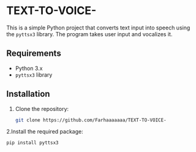 # TEXT-TO-VOICE-

This is a simple Python project that converts text input into speech using the `pyttsx3` library. The program takes user input and vocalizes it.

## Requirements

- Python 3.x
- `pyttsx3` library

## Installation

1. Clone the repository:
   ```bash
   git clone https://github.com/Farhaaaaaaa/TEXT-TO-VOICE-
   ```
2.Install the required package:
```bash
pip install pyttsx3
```

